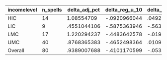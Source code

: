 incomelevel|n_spells|delta_adj_pct|delta_reg_u_10|delta_reg_u_20|delta_reg_u_30|delta_reg_u_40|delta_reg_u_50|delta_reg_u_60|delta_reg_u_70|delta_reg_u_80|delta_reg_u_90
---|---|---|---|---|---|---|---|---|---|---|---
HIC|14|1.08554709|-.0920966044|.0492232181|.2374530733|.4617568851|.5355088711|.7144083381|.9230068922|2.989532232|3.347574234
LIC|9|.4551044106|-.5875363946|-.5638717413|-.1699390411|-.0854110718|.1339449137|.6527267694|.7571762204|1.657662988|2.301187038
LMC|17|1.220294237|-.4483642578|-.0193285253|.8255901337|1.0260818|1.048017859|1.250891089|1.319777369|2.245892048|3.082644701
UMC|40|.8768365383|-.4652498364|.0109704137|.1469831467|.4906613231|.7828226089|1.072795868|1.562004805|1.863962173|2.650588036
Overall|80|.9389007688|-.4101170599|-.0534436107|.2713656127|.5345717669|.7228979468|1.000665545|1.308163643|2.118888378|2.825065136
